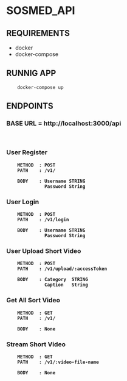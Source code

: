 # SOSMED_API

## REQUIREMENTS
+ docker
+ docker-compose

## RUNNIG APP
```
    docker-compose up
```
## ENDPOINTS

### BASE URL = http://localhost:3000/api
<br/>

### <b> User Register <b> 
``` 
    METHOD  : POST
    PATH    : /v1/

    BODY    : Username STRING
              Password String

```
### <b> User Login <b> 
``` 
    METHOD  : POST
    PATH    : /v1/login

    BODY    : Username STRING
              Password String

```

### <b> User Upload Short Video <b> 
``` 
    METHOD  : POST
    PATH    : /v1/upload/:accessToken

    BODY    : Category  STRING
              Caption   String

```

### <b> Get All Sort Video <b> 
``` 
    METHOD  : GET
    PATH    : /v1/

    BODY    : None

```

### <b> Stream Short Video <b> 
``` 
    METHOD  : GET
    PATH    : /v1/:video-file-name

    BODY    : None

```
